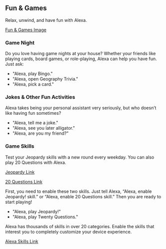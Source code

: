 ## Fun & Games
Relax, unwind, and have fun with Alexa.

[Fun & Games Image](https://images-na.ssl-images-amazon.com/images/G/01//kindle/merch/2016/ALEXA/USER_GUIDE/FUN_GAMES/funGames.jpg "Fun & Games")

### Game Night
Do you love having game nights at your house? Whether your friends like playing cards, board games, or role-playing, Alexa can help you have fun. Just ask:
- "Alexa, play Bingo."
- "Alexa, open Geography Trivia."
- "Alexa, pick a card."


### Jokes & Other Fun Activities
Alexa takes being your personal assistant very seriously, but who doesn’t like having fun sometimes?
- "Alexa, tell me a joke."
- "Alexa, see you later alligator."
- "Alexa, are you my friend?"


### Game Skills
Test your Jeopardy skills with a new round every weekday. You can also play 20 Questions with Alexa. 

[Jeopardy Link](https://www.amazon.com/dp/B019G0M2WS)

[20 Questions Link](https://www.amazon.com/dp/B01C3CO48G)

First, you need to enable these two skills. Just tell Alexa, “Alexa, enable Jeopardy! skill.” or “Alexa, enable 20 Questions skill.” Then you are ready to start playing!
- "Alexa, play Jeopardy!"
- "Alexa, play Twenty Questions."

Alexa has thousands of skills in over 20 categories. Enable the skills that interest you to completely customize your device experience. 

[Alexa Skills Link](https://www.amazon.com/b/?node=13727921011)
